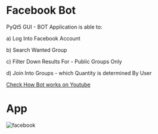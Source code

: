 # Facebook Bot
<p>PyQt5 GUI - BOT Application is able to:</p>
  <p>a) Log Into Facebook Account</p>
  <p>b) Search Wanted Group</p>
  <p>c) Filter Down Results For - Public Groups Only</p>
  <p>d) Join Into Groups - which Quantity is determined By User</p>
 
<p><a href="https://www.youtube.com/watch?v=VukfPHd17ss">Check How Bot works on Youtube</a></p>

# App
![facebook](https://user-images.githubusercontent.com/106172218/210154010-765b9b31-f998-47d6-8c8a-a99887f8f4ee.png)

